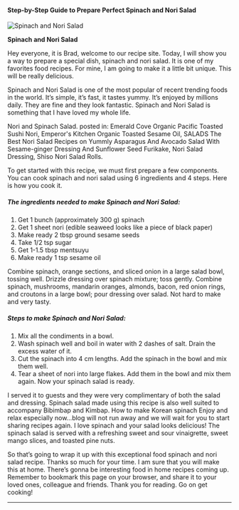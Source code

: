             

#### Step-by-Step Guide to Prepare Perfect Spinach and Nori Salad

![Spinach and Nori Salad](https://img-global.cpcdn.com/recipes/a57b45fe1a302953/751x532cq70/spinach-and-nori-salad-recipe-main-photo.jpg)

**Spinach and Nori Salad**

Hey everyone, it is Brad, welcome to our recipe site. Today, I will show you a way to prepare a special dish, spinach and nori salad. It is one of my favorites food recipes. For mine, I am going to make it a little bit unique. This will be really delicious.

Spinach and Nori Salad is one of the most popular of recent trending foods in the world. It’s simple, it’s fast, it tastes yummy. It’s enjoyed by millions daily. They are fine and they look fantastic. Spinach and Nori Salad is something that I have loved my whole life.

Nori and Spinach Salad. posted in: Emerald Cove Organic Pacific Toasted Sushi Nori, Emperor's Kitchen Organic Toasted Sesame Oil, SALADS The Best Nori Salad Recipes on Yummly Asparagus And Avocado Salad With Sesame-ginger Dressing And Sunflower Seed Furikake, Nori Salad Dressing, Shiso Nori Salad Rolls.

To get started with this recipe, we must first prepare a few components. You can cook spinach and nori salad using 6 ingredients and 4 steps. Here is how you cook it.

##### The ingredients needed to make Spinach and Nori Salad:

1.  Get 1 bunch (approximately 300 g) spinach
2.  Get 1 sheet nori (edible seaweed looks like a piece of black paper)
3.  Make ready 2 tbsp ground sesame seeds
4.  Take 1/2 tsp sugar
5.  Get 1-1.5 tbsp mentsuyu
6.  Make ready 1 tsp sesame oil

Combine spinach, orange sections, and sliced onion in a large salad bowl, tossing well. Drizzle dressing over spinach mixture; toss gently. Combine spinach, mushrooms, mandarin oranges, almonds, bacon, red onion rings, and croutons in a large bowl; pour dressing over salad. Not hard to make and very tasty.

##### Steps to make Spinach and Nori Salad:

1.  Mix all the condiments in a bowl.
2.  Wash spinach well and boil in water with 2 dashes of salt. Drain the excess water of it.
3.  Cut the spinach into 4 cm lengths. Add the spinach in the bowl and mix them well.
4.  Tear a sheet of nori into large flakes. Add them in the bowl and mix them again. Now your spinach salad is ready.

I served it to guests and they were very complimentary of both the salad and dressing. Spinach salad made using this recipe is also well suited to accompany Bibimbap and Kimbap. How to make Korean spinach Enjoy and relax especially now…blog will not run away and we will wait for you to start sharing recipes again. I love spinach and your salad looks delicious! The spinach salad is served with a refreshing sweet and sour vinaigrette, sweet mango slices, and toasted pine nuts.

So that’s going to wrap it up with this exceptional food spinach and nori salad recipe. Thanks so much for your time. I am sure that you will make this at home. There’s gonna be interesting food in home recipes coming up. Remember to bookmark this page on your browser, and share it to your loved ones, colleague and friends. Thank you for reading. Go on get cooking!

* * *